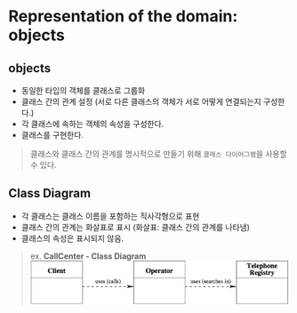 # Representation of the domain: objects

## objects
- 동일한 타입의 객체를 클래스로 그룹화
- 클래스 간의 관계 설정 (서로 다른 클래스의 객체가 서로 어떻게 연결되는지 구성한다.)
- 각 클래스에 속하는 객체의 속성을 구성한다.
- 클래스를 구현한다.

> 클래스와 클래스 간의 관계를 명시적으로 만들기 위해 `클래스 다이어그램`을 사용할 수 있다.

## Class Diagram
- 각 클래스는 클래스 이름을 포함하는 직사각형으로 표현
- 클래스 간의 관계는 화살표로 표시 (화살표: 클래스 간의 관계를 나타냄)
- 클래스의 속성은 표시되지 않음. 
  
> ex. **CallCenter - Class Diagram**  
> ![img.png](../images/class_diagram.png)



